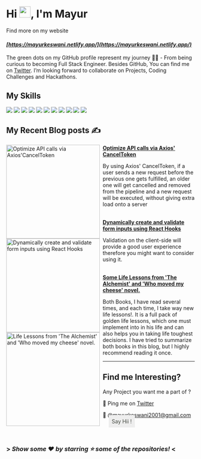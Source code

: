 # Hi <img src="https://raw.githubusercontent.com/MartinHeinz/MartinHeinz/master/wave.gif" width="30px">, I'm Mayur 
Find more on my website
#### _[https://mayurkeswani.netlify.app/](https://mayurkeswani.netlify.app/)_


The green dots on my GitHub profile represent my journey 🏃‍♀️ - From being curious to becoming Full Stack Engineer.
Besides GitHub, You can find me on [Twitter](https://twitter.com/Mayur_keswani_). 
I’m looking forward to collaborate on Projects, Coding Challenges and Hackathons.

## My Skills
![](https://img.shields.io/badge/React-20232A?style=for-the-badge&logo=react&logoColor=61DAFB)
![](https://img.shields.io/badge/Redux-512D6D?style=for-the-badge&logo=redux&logoColor=f1f1f1)
![](https://img.shields.io/badge/Mongoose-5F7A61?style=for-the-badge&logo=mongodb&logoColor=#7FC8A9)
![](https://img.shields.io/badge/Express%20JS-f1f1f1?style=for-the-badge&logo=express&logoColor=363636)
![](https://img.shields.io/badge/JavaScript-F7DF1E?style=for-the-badge&logo=javascript&logoColor=black)
![](https://img.shields.io/badge/Typescript-185ADB?style=for-the-badge&logo=typescript&logoColor=f1f1f1)
![](https://img.shields.io/badge/HTML5-E34F26?style=for-the-badge&logo=html5&logoColor=white)
![](https://img.shields.io/badge/CSS3-1572B6?style=for-the-badge&logo=css3&logoColor=white)
![](https://img.shields.io/badge/Markdown-000000?style=for-the-badge&logo=markdown&logoColor=white)
![](https://img.shields.io/badge/Bootstrap-563D7C?style=for-the-badge&logo=bootstrap&logoColor=white)
![](https://img.shields.io/badge/Styled%20Components-444941?style=for-the-badge&logo=styledcomponents&logoColor=f1f1f1)


## My Recent Blog posts ✍️

<div align="left">
   <a 
   		href="https://mayurkeswani.hashnode.dev/optimize-api-calls-via-axios-canceltoken" 
   		title="Optimize API calls via Axios' CancelToken">
       <img 
	   		src="https://mayurkeswani.hashnode.dev/_next/image?url=https%3A%2F%2Fcdn.hashnode.com%2Fres%2Fhashnode%2Fimage%2Fupload%2Fv1622540103173%2F3t26S9cdn.jpeg%3Fw%3D1600%26h%3D840%26fit%3Dcrop%26crop%3Dentropy%26auto%3Dcompress%2Cformat%26format%3Dwebp&w=1920&q=75" 
	   		alt="Optimize API calls via Axios'CancelToken" 
			width="250px" 
			align="left" 
			style="margin-right:0.5rem"/>
    </a>
    <a 
		href="https://mayurkeswani.hashnode.dev/optimize-api-calls-via-axios-canceltoken" >
        <strong>Optimize API calls via Axios' CancelToken</strong>
	</a>
    <br/>
	<p style="margin-left:0.2rem">
	By using Axios' CancelToken, if a user sends a new request before the previous one gets fulfilled, an older one will get cancelled and removed from the pipeline and a new request will be executed, without giving extra load onto a server
	 </p>
 </div>  

 
 <br/>


 <div align="left">
   <a href="https://smilegupta.hashnode.dev/a-year-at-konfhub" 
   		title="Dynamically create and validate form inputs using React Hooks">
       <img 
	   	src="https://cdn.hashnode.com/res/hashnode/image/upload/v1622186522251/Xj4hr8odj.png" 
	   	alt="Dynamically create and validate form inputs using React Hooks" width="250px" 
		align="left" 
		style="margin-right:0.5rem"/>
    </a>
    <a 
		href="https://mayurkeswani.hashnode.dev/dynamically-create-and-validate-form-inputs-using-react-hooks" >
        <strong>Dynamically create and validate form inputs using React Hooks</strong>
	</a>
    <br/>
	<p style="margin-left:0.2rem">
	 Validation on the client-side will provide a good user experience therefore you might want to consider using it.
	 </p>
 </div>  

  <br/>


 <div align="left">
   <a 
   		href="https://mayurkeswani.hashnode.dev/some-life-lessons-from-the-alchemist-and-who-moved-my-cheese-novel" 
   		title="Life Lessons from 'The Alchemist' and 'Who moved my cheese' novel.">
       <img src="https://mayurkeswani.hashnode.dev/_next/image?url=https%3A%2F%2Fcdn.hashnode.com%2Fres%2Fhashnode%2Fimage%2Fupload%2Fv1621265418502%2FLi-JYwGMM.jpeg%3Fw%3D1600%26h%3D840%26fit%3Dcrop%26crop%3Dentropy%26auto%3Dcompress%2Cformat%26format%3Dwebp&w=1920&q=75" 
	   alt="Life Lessons from 'The Alchemist' and 'Who moved my cheese' novel." width="250px" align="left" 
	   style="margin-right:0.5rem"/>
    </a>
    <a 
		href="https://mayurkeswani.hashnode.dev/some-life-lessons-from-the-alchemist-and-who-moved-my-cheese-novel" >
        <strong>Some Life Lessons from 'The Alchemist' and 'Who moved my cheese' novel.</strong>
	</a>
    <br/>
	<p style="margin-left:0.2rem">
	 Both Books, I have read several times, and each time, I take way new life lessons!.
	 It is a full pack of golden life lessons, which one must implement into in his life and can also helps you in taking life toughest decisions.
	 I have tried to summarize both books in this blog, but I highly recommend reading it once.</p>

	
 </div>  
 
 ---
 ## Find me Interesting?
   

Any Project you want me a part of ?
 
 👀 Ping me on [Twitter](https://twitter.com/Mayur_keswani_)

 💌 @mayurkeswani2001@gmail.com
 <a 
 	href="https://mail.google.com/mail/?view=cm&fs=1&tf=1&to=mayurkeswani2001@gmail.com" 
	target="_blank"
	style="margin-left:1rem; background-color:#EEEEEE;padding:0.5rem;color:#444941;text-decoration:none">
		Say Hii !
 </a>
	

 <br/>

### > _Show some ❤️ by starring ⭐ some of the repositories!_ <
<!--
**mayur-keswani/mayur-keswani** is a ✨ _special_ ✨ repository because its `README.md` (this file) appears on your GitHub profile.

Here are some ideas to get you started:

- 🔭 I’m currently working on ...
- 🌱 I’m currently learning ...
- 👯 I’m looking to collaborate on ...
- 🤔 I’m looking for help with ...
- 💬 Ask me about ...
- 📫 How to reach me: ...
- 😄 Pronouns: ...
- ⚡ Fun fact: ...

  I have mostly worked with React as Frontend and Nodejs as Backend technologies.However I have also started tinkering around with Typescript and Socket.io alot more :)
-->
